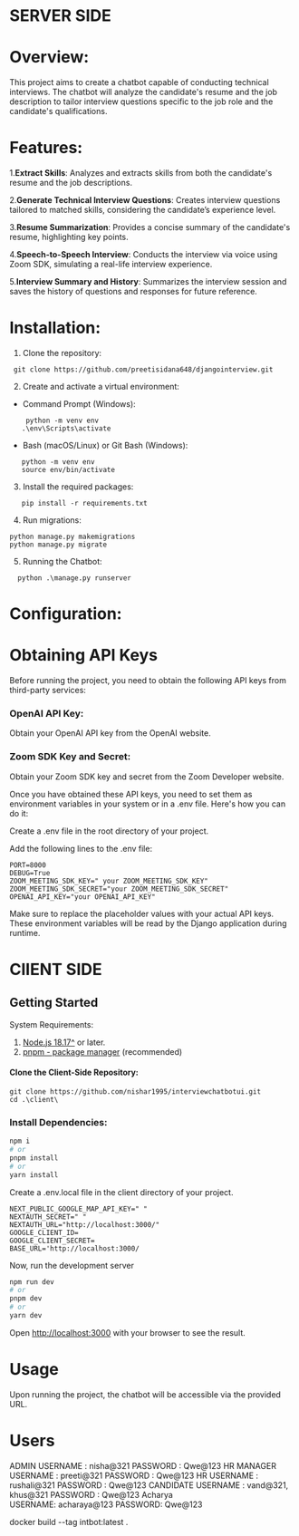 # SERVER SIDE

# Overview:

This project aims to create a chatbot capable of conducting technical interviews. The chatbot will analyze the candidate's resume and the job description to tailor interview questions specific to the job role and the candidate's qualifications.

# Features:

1.**Extract Skills**: Analyzes and extracts skills from both the candidate's resume and the job descriptions.

2.**Generate Technical Interview Questions**: Creates interview questions tailored to matched skills, considering the candidate’s experience level.

3.**Resume Summarization**: Provides a concise summary of the candidate's resume, highlighting key points.

4.**Speech-to-Speech Interview**: Conducts the interview via voice using Zoom SDK, simulating a real-life interview experience.

5.**Interview Summary and History**: Summarizes the interview session and saves the history of questions and responses for future reference.

# Installation:

1. Clone the repository:

  ```
   git clone https://github.com/preetisidana648/djangointerview.git

```

2. Create and activate a virtual environment:

 *  Command Prompt (Windows):

```
    python -m venv env
   .\env\Scripts\activate
```
* Bash (macOS/Linux) or Git Bash (Windows):

```
   python -m venv env
   source env/bin/activate
```

3. Install the required packages:
```
   pip install -r requirements.txt
```
4. Run migrations:
```
python manage.py makemigrations
python manage.py migrate
```
5. Running the Chatbot:
```
  python .\manage.py runserver
```
# Configuration:




# Obtaining API Keys

Before running the project, you need to obtain the following API keys from third-party services:

### OpenAI API Key:

Obtain your OpenAI API key from the OpenAI website.

### Zoom SDK Key and Secret:

Obtain your Zoom SDK key and secret from the Zoom Developer website.

Once you have obtained these API keys, you need to set them as environment variables in your system or in a .env file. Here's how you can do it:

Create a .env file in the root directory of your project.

Add the following lines to the .env file:

```
PORT=8000
DEBUG=True
ZOOM_MEETING_SDK_KEY=" your ZOOM_MEETING_SDK_KEY"
ZOOM_MEETING_SDK_SECRET="your ZOOM_MEETING_SDK_SECRET"
OPENAI_API_KEY="your OPENAI_API_KEY"
```
Make sure to replace the placeholder values with your actual API keys. These environment variables will be read by the Django application during runtime.



# ClIENT SIDE


## Getting Started

System Requirements:

1. [Node.js 18.17^](https://nodejs.org/en) or later.
2. [pnpm - package manager](https://pnpm.io/installation#using-npm) (recommended)


#### Clone the Client-Side Repository:

```
git clone https://github.com/nishar1995/interviewchatbotui.git
cd .\client\
```

### Install Dependencies:

```bash
npm i
# or
pnpm install
# or
yarn install
```

Create a .env.local file in the client directory of your project.


```
NEXT_PUBLIC_GOOGLE_MAP_API_KEY=" "
NEXTAUTH_SECRET=" "
NEXTAUTH_URL="http://localhost:3000/"
GOOGLE_CLIENT_ID=
GOOGLE_CLIENT_SECRET=
BASE_URL='http://localhost:3000/
```


Now, run the development server
```bash
npm run dev
# or
pnpm dev
# or
yarn dev
```

Open [http://localhost:3000](http://localhost:3000) with your browser to see the result.

# Usage

Upon running the project, the chatbot will be accessible via the provided URL.

# Users

ADMIN
   USERNAME :  nisha@321
   PASSWORD :  Qwe@123
HR MANAGER
 	USERNAME :  preeti@321
   PASSWORD :  Qwe@123
HR
   USERNAME :  rushali@321
   PASSWORD :  Qwe@123
CANDIDATE
 	USERNAME :  vand@321, khus@321
   PASSWORD :  Qwe@123
Acharya   
   USERNAME:   acharaya@123
   PASSWORD:   Qwe@123


docker build --tag intbot:latest .